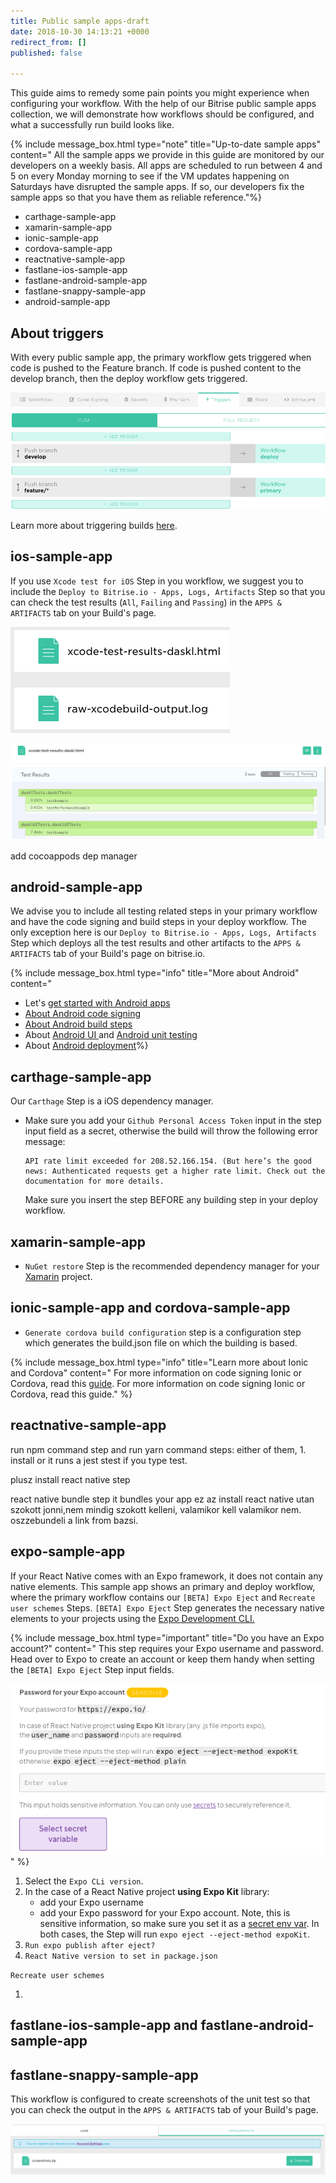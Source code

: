 ```yaml
---
title: Public sample apps-draft
date: 2018-10-30 14:13:21 +0000
redirect_from: []
published: false

---
```

This guide aims to remedy some pain points you might experience when configuring your workflow. With the help of our Bitrise public sample apps collection, we will demonstrate how workflows should be configured, and what a successfully run build looks like.

{% include message_box.html type="note" title="Up-to-date sample apps" content=" All the sample apps we provide in this guide are monitored by our developers on a weekly basis. All apps are scheduled to run between 4 and 5 on every Monday morning to see if the VM updates happening on Saturdays have disrupted the sample apps. If so, our developers fix the sample apps so that you have them as reliable reference."%}

* carthage-sample-app
* xamarin-sample-app
* ionic-sample-app
* cordova-sample-app
* reactnative-sample-app
* fastlane-ios-sample-app
* fastlane-android-sample-app
* fastlane-snappy-sample-app
* android-sample-app

## About triggers

With every public sample app, the primary workflow gets triggered when code is pushed to the Feature branch. If code is pushed content to the develop branch, then the deploy workflow gets triggered.

![](/img/triggers-sample-app.png)

Learn more about triggering builds [here](/builds/triggering-builds/triggering-builds/).

## ios-sample-app

If you use `Xcode test for iOS` Step in you workflow, we suggest you to include the `Deploy to Bitrise.io - Apps, Logs, Artifacts` Step so that you can check the test results (`All`, `Failing` and `Passing`) in the `APPS & ARTIFACTS` tab on your Build's page.

![](/img/sample-app-ios.png)

![](/img/xcode-test-results.png)

add cocoappods dep manager

## android-sample-app

We advise you to include all testing related steps in your primary workflow and have the code signing and build steps in your deploy workflow. The only exception here is our `Deploy to Bitrise.io - Apps, Logs, Artifacts` Step which deploys all the test results and other artifacts to the `APPS & ARTIFACTS` tab of your Build's page on bitrise.io.

{% include message_box.html type="info" title="More about Android" content="

* Let's [get started with Android apps](/getting-started/getting-started-with-android-apps/)
* [About Android code signing](/code-signing/android-code-signing/android-code-signing-procedures/)
* [About Android build steps](/tips-and-tricks/android-tips-and-tricks/)
* About [Android UI ](/testing/device-testing-for-android/)and [Android unit testing](/testing/android-run-a-unit-test/)
* About [Android deployment](/deploy/android-deploy/deploying-android-apps/)%}

## carthage-sample-app

Our `Carthage` Step is a iOS dependency manager.

* Make sure you add your `Github Personal Access Token` input in the step input field as a secret, otherwise the build will throw the following error message:

      API rate limit exceeded for 208.52.166.154. (But here’s the good news: Authenticated requests get a higher rate limit. Check out the documentation for more details.

  Make sure you insert the step BEFORE any building step in your deploy workflow.

## xamarin-sample-app

* `NuGet restore` Step is the recommended dependency manager for your [Xamarin](/getting-started/getting-started-with-xamarin-apps/) project.

## ionic-sample-app and cordova-sample-app

* `Generate cordova build configuration` step is a configuration step which generates the build.json file on which the building is based.

{% include message_box.html type="info" title="Learn more about Ionic and Cordova" content=" For more information on code signing Ionic or Cordova, read this [guide](/code-signing/ios-code-signing/ionic-cordova-code-signing/). For more information on code signing Ionic or Cordova, read this guide." %}

## reactnative-sample-app

run npm command step and run yarn command steps:  either of them, 1. install or it runs a jest stest if you type test.

plusz install react native step

react native bundle step it bundles your app ez az install react native utan szokott jonni,nem mindig szokott kelleni, valamikor kell valamikor nem. oszzebundeli a link from bazsi.

## expo-sample-app

If your React Native comes with an Expo framework, it does not contain any native elements. This sample app shows an primary and deploy workflow, where the primary workflow contains our `[BETA] Expo Eject` and `Recreate user schemes` Steps. `[BETA] Expo Eject` Step generates the necessary native elements to your projects using the [Expo Development CLI.](https://docs.expo.io/versions/latest/introduction/installation#local-development-tool-expo-cli)

{% include message_box.html type="important" title="Do you have an Expo account?" content=" This step requires your Expo username and password. Head over to Expo to create an account or keep them handy when setting the `[BETA] Expo Eject` Step input fields.

![](/img/expo-eject.png)" %}

1. Select the `Expo CLi version`.
2. In the case of a React Native project **using Expo Kit** library:
   * add your Expo username
   * add your Expo password for your Expo account. Note, this is sensitive information, so make sure you set it as a [secret env var](/builds/env-vars-secret-env-vars/#about-secrets/).
     In both cases, the Step will run `expo eject --eject-method expoKit`.
3. `Run expo publish after eject?`
4. `React Native version to set in package.json`

`Recreate user schemes`

1. 

## fastlane-ios-sample-app and fastlane-android-sample-app

## fastlane-snappy-sample-app

This workflow is configured to create screenshots of the unit test so that you can check the output in the `APPS & ARTIFACTS` tab of your Build's page.

![](/img/screenshot-snappy.png)